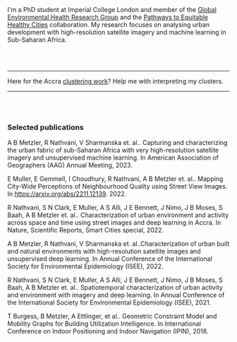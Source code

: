 
<br><br>
<br><br>



I'm a PhD student at Imperial College London and member of the [Global Environmental Health Research Group](http://globalenvhealth.org/) and the [Pathways to Equitable Healthy Cities](http://equitablehealthycities.org/) collaboration. My research focuses on analysing urban development with high-resolution satellite imagery and machine learning in Sub-Saharan Africa.


<br><br>


* * *
Here for the Accra [clustering work](https://barbarametzler.github.io/Clusters-of-Accra/)?
Help me with interpreting my clusters.


* * *

<br><br>



### Selected publications

A B Metzler, R Nathvani, V Sharmanska et. al.. Capturing and characterizing the urban fabric
of sub-Saharan Africa with very high-resolution satellite imagery and unsupervised machine
learning. In American Association of Geographers (AAG) Annual Meeting, 2023.

E Muller, E Gemmell, I Choudhury, R Nathvani, A B Metzler et. al.. Mapping City-Wide
Perceptions of Neighbourhood Quality using Street View Images. In
https://arxiv.org/abs/2211.12139. 2022.

R Nathvani, S N Clark, E Muller, A S Alli, J E Bennett, J Nimo, J B Moses, S Baah, A B Metzler
et. al.. Characterization of urban environment and activity across space and time using street
images and deep learning in Accra. In Nature, Scientific Reports, Smart Cities special, 2022.

A B Metzler, R Nathvani, V Sharmanska et. al..Characterization of urban built and natural
environments with high-resolution satellite images and unsupervised deep learning. In Annual
Conference of the International Society for Environmental Epidemiology (ISEE), 2022.

R Nathvani, S N Clark, E Muller, A S Alli, J E Bennett, J Nimo, J B Moses, S Baah, A B Metzler
et. al.. Spatiotemporal characterization of urban activity and environment with imagery and
deep learning. In Annual Conference of the International Society for Environmental Epidemiology
(ISEE), 2021.

T Burgess, B Metzler, A Ettlinger, et al.. Geometric Constraint Model and Mobility Graphs for
Building Utilization Intelligence. In International Conference on Indoor Positioning and Indoor
Navigation (IPIN), 2018.

